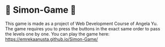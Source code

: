 # 🧙 Simon-Game 🧙
This game is made as a project of Web Development Course of Angela Yu. The game requires you to press the buttons in the exact same order to pass the levels one by one. You can play the game here: https://emrekaanusta.github.io/Simon-Game/

